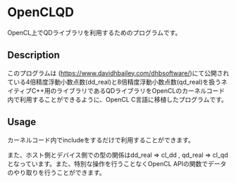 # OpenCLQD
OpenCL上でQDライブラリを利用するためのプログラムです。

## Description
このプログラムは (https://www.davidhbailey.com/dhbsoftware/)にて公開されている4倍精度浮動小数点数(dd_real)と8倍精度浮動小数点数(qd_real)を扱うネイティブC++用のライブラリであるQDライブラリをOpenCLのカーネルコード内で利用することができるように、OpenCL C言語に移植したプログラムです。

## Usage
カーネルコード内でincludeをするだけで利用することができます。

また、ホスト側とデバイス側での型の関係はdd_real => cl_dd , qd_real => cl_qd　となっています。また、特別な操作を行うことなくOpenCL APIの関数でデータのやり取りを行うことができます。
